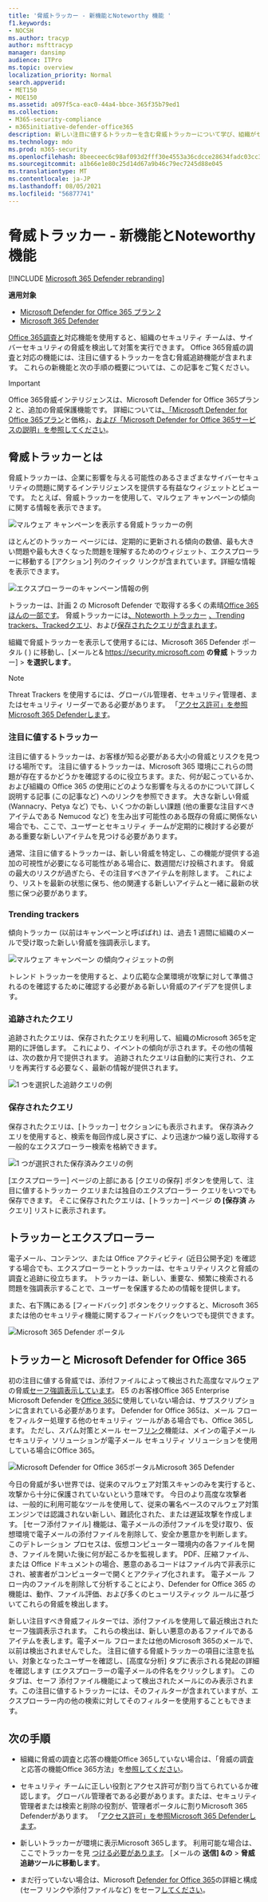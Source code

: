 ```yaml
---
title: '脅威トラッカー - 新機能とNoteworthy 機能 '
f1.keywords:
- NOCSH
ms.author: tracyp
author: msfttracyp
manager: dansimp
audience: ITPro
ms.topic: overview
localization_priority: Normal
search.appverid:
- MET150
- MOE150
ms.assetid: a097f5ca-eac0-44a4-bbce-365f35b79ed1
ms.collection:
- M365-security-compliance
- m365initiative-defender-office365
description: 新しい注目に値するトラッカーを含む脅威トラッカーについて学び、組織がセキュリティ上の懸念事項を引き受けるのに役立ちます。
ms.technology: mdo
ms.prod: m365-security
ms.openlocfilehash: 8beeceec6c98af093d2fff30e4553a36cdcce28634fadc03cc37c22b96fc4848
ms.sourcegitcommit: a1b66e1e80c25d14d67a9b46c79ec7245d88e045
ms.translationtype: MT
ms.contentlocale: ja-JP
ms.lasthandoff: 08/05/2021
ms.locfileid: "56877741"
---
```

# <a name="threat-trackers---new-and-noteworthy"></a>脅威トラッカー - 新機能とNoteworthy 機能 

[!INCLUDE [Microsoft 365 Defender rebranding](../includes/microsoft-defender-for-office.md)]

**適用対象**
- [Microsoft Defender for Office 365 プラン 2](defender-for-office-365.md)
- [Microsoft 365 Defender](../defender/microsoft-365-defender.md)

[Office 365調査と](office-365-ti.md)対応機能を使用すると、組織のセキュリティ チームは、サイバーセキュリティの脅威を検出して対策を実行できます。 Office 365脅威の調査と対応の機能には、注目に値するトラッカーを含む脅威追跡機能が含まれます。 これらの新機能と次の手順の概要については、この記事をご覧ください。

> [!IMPORTANT]
> Office 365脅威インテリジェンスは、Microsoft Defender for Office 365プラン 2 と、追加の脅威保護機能です。 詳細については[、「Microsoft Defender for Office 365プラン](https://products.office.com/exchange/advance-threat-protection)と価格」、[および「Microsoft Defender for Office 365サービスの説明」を参照してください](/office365/servicedescriptions/office-365-advanced-threat-protection-service-description)。

## <a name="what-are-threat-trackers"></a>脅威トラッカーとは

脅威トラッカーは、企業に影響を与える可能性のあるさまざまなサイバーセキュリティの問題に関するインテリジェンスを提供する有益なウィジェットとビューです。 たとえば、脅威トラッカーを使用して、マルウェア キャンペーンの傾向に関する情報を表示できます。

![マルウェア キャンペーンを表示する脅威トラッカーの例](../../media/a883b5ac-8e2b-469a-90e0-f8ad39bb63b7.png)

ほとんどのトラッカー ページには、定期的に更新される傾向の数値、最も大きい問題や最も大きくなった問題を理解するためのウィジェット、エクスプローラーに移動する [アクション] 列のクイック リンクが含まれています。詳細な情報を表示できます。

![エクスプローラーのキャンペーン情報の例](../../media/e426f220-fdcb-4dd9-99a2-db97dbcf71d5.png)

トラッカーは、計画 2 の Microsoft Defender で取得する多くの素晴[Office 365ほんの一部です](office-365-ti.md)。 脅威トラッカーには[、Noteworth トラッカー](#noteworthy-trackers) [、Trending trackers、Tracked](#trending-trackers)[クエリ](#tracked-queries)、および[保存されたクエリが含まれます](#saved-queries)。

組織で脅威トラッカーを表示して使用するには、Microsoft 365 Defender ポータル ( ) に移動し、[メールと& <https://security.microsoft.com> **の脅威** トラッカー] \> **を選択します**。

> [!NOTE]
> Threat Trackers を使用するには、グローバル管理者、セキュリティ管理者、またはセキュリティ リーダーである必要があります。 「[アクセス許可」を参照Microsoft 365 Defenderします](permissions-microsoft-365-security-center.md)。

### <a name="noteworthy-trackers"></a>注目に値するトラッカー

注目に値するトラッカーは、お客様が知る必要がある大小の脅威とリスクを見つける場所です。 注目に値するトラッカーは、Microsoft 365 環境にこれらの問題が存在するかどうかを確認するのに役立ちます。また、何が起こっているか、および組織の Office 365 の使用にどのような影響を与えるのかについて詳しく説明する記事 (この記事など) へのリンクを参照できます。 大きな新しい脅威 (Wannacry、Petya など) でも、いくつかの新しい課題 (他の重要な注目すべきアイテムである Nemucod など) を生み出す可能性のある既存の脅威に関係ない場合でも、ここで、ユーザーとセキュリティ チームが定期的に検討する必要がある重要な新しいアイテムを見つける必要があります。

通常、注目に値するトラッカーは、新しい脅威を特定し、この機能が提供する追加の可視性が必要になる可能性がある場合に、数週間だけ投稿されます。 脅威の最大のリスクが過ぎたら、その注目すべきアイテムを削除します。 これにより、リストを最新の状態に保ち、他の関連する新しいアイテムと一緒に最新の状態に保つ必要があります。

### <a name="trending-trackers"></a>Trending trackers

傾向トラッカー (以前はキャンペーンと呼ばばれ) は、過去 1 週間に組織のメールで受け取った新しい脅威を強調表示します。

![マルウェア キャンペーン の傾向ウィジェットの例](../../media/d2ccc1a0-2a1d-4e36-99b5-6766c207772f.png)

トレンド トラッカーを使用すると、より広範な企業環境が攻撃に対して準備されるのを確認するために確認する必要がある新しい脅威のアイデアを提供します。

### <a name="tracked-queries"></a>追跡されたクエリ

追跡されたクエリは、保存されたクエリを利用して、組織のMicrosoft 365を定期的に評価します。 これにより、イベントの傾向が示されます。その他の情報は、次の数か月で提供されます。 追跡されたクエリは自動的に実行され、クエリを再実行する必要なく、最新の情報が提供されます。

![1 つを選択した追跡クエリの例](../../media/0c556174-06eb-4ae5-b32a-5ff76b9e4f13.png)

### <a name="saved-queries"></a>保存されたクエリ

保存されたクエリは、[トラッカー] セクションにも表示されます。 保存済みクエリを使用すると、検索を毎回作成し戻さずに、より迅速かつ繰り返し取得する一般的なエクスプローラー検索を格納できます。

![1 つが選択された保存済みクエリの例](../../media/188cf3ff-58f1-41ea-81aa-76158d8f40c3.png)

[エクスプローラー] ページの上部にある [クエリの保存] ボタンを使用して、注目に値するトラッカー クエリまたは独自のエクスプローラー クエリをいつでも保存できます。 そこに保存されたクエリは、[トラッカー] ページ **の [保存済** みクエリ] リストに表示されます。

## <a name="trackers-and-explorer"></a>トラッカーとエクスプローラー

電子メール、コンテンツ、または Office アクティビティ (近日公開予定) を確認する場合でも、エクスプローラーとトラッカーは、セキュリティリスクと脅威の調査と追跡に役立ちます。 トラッカーは、新しい、重要な、頻繁に検索される問題を強調表示することで、ユーザーを保護するための情報を提供します。

また、右下隅にある [フィードバック] ボタンをクリックすると、Microsoft 365または他のセキュリティ機能に関するフィードバックをいつでも提供できます。

![Microsoft 365 Defender ポータル](../../media/microsoft-365-defender-portal.png)

## <a name="trackers-and-microsoft-defender-for-office-365"></a>トラッカーと Microsoft Defender for Office 365

初の注目に値する脅威では、添付ファイルによって検出された高度なマルウェアの脅威[セーフ強調表示しています](safe-attachments.md)。 E5 のお客様Office 365 Enterprise Microsoft Defender を[Office 365](defender-for-office-365.md)に使用していない場合は、サブスクリプションに含まれている必要があります。 Defender for Office 365は、メール フローをフィルター処理する他のセキュリティ ツールがある場合でも、Office 365します。 ただし、スパム対策とメール セーフ[リンク](safe-links.md)機能は、メインの電子メール セキュリティ ソリューションが電子メール セキュリティ ソリューションを使用している場合にOffice 365。

![Microsoft Defender for Office 365ポータルMicrosoft 365 Defender](../../media/policies.png)

今日の脅威が多い世界では、従来のマルウェア対策スキャンのみを実行すると、攻撃から十分に保護されていないという意味です。 今日のより高度な攻撃者は、一般的に利用可能なツールを使用して、従来の署名ベースのマルウェア対策エンジンでは認識されない新しい、難読化された、または遅延攻撃を作成します。 [セーフ添付ファイル] 機能は、電子メールの添付ファイルを受け取り、仮想環境で電子メールの添付ファイルを削除して、安全か悪意かを判断します。 このデトレーション プロセスは、仮想コンピューター環境内の各ファイルを開き、ファイルを開いた後に何が起こるかを監視します。 PDF、圧縮ファイル、または Office ドキュメントの場合、悪意のあるコードはファイル内で非表示にされ、被害者がコンピューターで開くとアクティブ化されます。 電子メール フロー内のファイルを削除して分析することにより、Defender for Office 365 の機能は、動作、ファイル評価、および多くのヒューリスティック ルールに基づいてこれらの脅威を検出します。

新しい注目すべき脅威フィルターでは、添付ファイルを使用して最近検出されたセーフ強調表示されます。 これらの検出は、新しい悪意のあるファイルであるアイテムを表します。電子メール フローまたは他のMicrosoft 365のメールで、以前は検出されませんでした。 注目に値する脅威トラッカーの項目に注意を払い、対象となったユーザーを確認し、[高度な分析] タブに表示される発起の詳細を確認します (エクスプローラーの電子メールの件名をクリックします)。 このタブは、セーフ 添付ファイル機能によって検出されたメールにのみ表示されます。この注目に値するトラッカーには、そのフィルターが含まれていますが、エクスプローラー内の他の検索に対してそのフィルターを使用することもできます。

## <a name="next-steps"></a>次の手順

- 組織に脅威の調査と応答の機能Office 365していない場合は、「脅威の調査と応答の機能Office 365方法」を[参照してください](office-365-ti.md)。

- セキュリティ チームに正しい役割とアクセス許可が割り当てられているか確認します。 グローバル管理者である必要があります。または、セキュリティ管理者または検索と削除の役割が、管理者ポータルに割りMicrosoft 365 Defenderがあります。 「[アクセス許可」を参照Microsoft 365 Defenderします](permissions-microsoft-365-security-center.md)。

- 新しいトラッカーが環境に表示Microsoft 365します。 利用可能な場合は、ここでトラッカーを見 [つける必要があります](https://https://security.microsoft.com/)。 [メールの **送信] &の** \> **脅威追跡ツールに移動します**。

- まだ行っていない場合は、Microsoft [Defender for Office 365](defender-for-office-365.md)の詳細と構成 (セーフ リンクや添付ファイル[](safe-links.md)など) をセーフ[してください](safe-attachments.md)。
